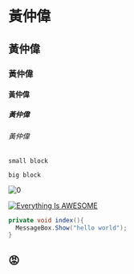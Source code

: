 # 黃仲偉
## 黃仲偉
### 黃仲偉
#### 黃仲偉
##### 黃仲偉
###### 黃仲偉

`small block`

```big block```


![0](zero.png "0")

[![Everything Is AWESOME](cf48c6d0-fb9a-11ea-8d69-e0efe5dfc738.jpg)](https://www.youtube.com/watch?v=3HcabbNHdgk "Everything Is AWESOME")

```csharp
private void index(){
  MessageBox.Show("hello world");
}
```
## :rage:
